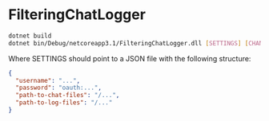 # FilteringChatLogger

```bash
dotnet build
dotnet bin/Debug/netcoreapp3.1/FilteringChatLogger.dll [SETTINGS] [CHANNEL]
```

Where SETTINGS should point to a JSON file with the following structure:

```json
{
  "username": "...",
  "password": "oauth:...",
  "path-to-chat-files": "/...",
  "path-to-log-files": "/..."
}
```
